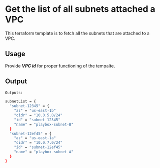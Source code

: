 # Get the list of all subnets attached a VPC

This terraform template is to fetch all the subnets that are attached to a VPC.

## Usage

Provide **_VPC id_** for proper functioning of the tempalte.

## Output

```bash
Outputs:

subnetList = {
  "subnet-12345" = {
    "az" = "us-east-1b"
    "cidr" = "10.0.5.0/24"
    "id" = "subnet-12345"
    "name" = "playbox-subnet-B"
  }
  "subnet-12ef45" = {
    "az" = "us-east-1a"
    "cidr" = "10.0.7.0/24"
    "id" = "subnet-12ef45"
    "name" = "playbox-subnet-A"
  }
}
```
